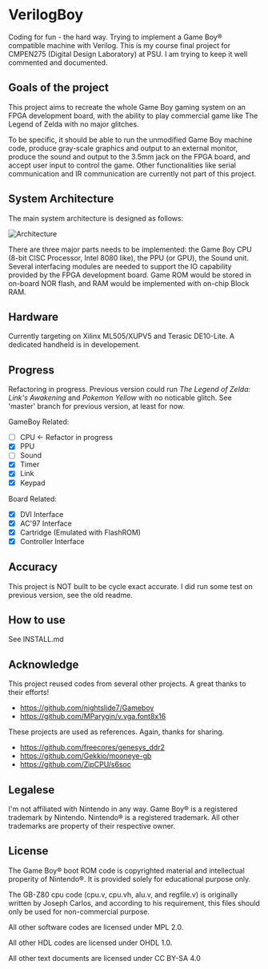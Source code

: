VerilogBoy
==========

Coding for fun - the hard way. Trying to implement a Game Boy® compatible machine with Verilog. This is my course final project for CMPEN275 (Digital Design Laboratory) at PSU. I am trying to keep it well commented and documented. 

## Goals of the project

This project aims to recreate the whole Game Boy gaming system on an FPGA development board, with the ability to play commercial game like The Legend of Zelda with no major glitches.

To be specific, it should be able to run the unmodified Game Boy machine code, produce gray-scale graphics and output to an external monitor, produce the sound and output to the 3.5mm jack on the FPGA board, and accept user input to control the game. Other functionalities like serial communication and IR communication are currently not part of this project.

## System Architecture

The main system architecture is designed as follows:

![Architecture](https://cdn.hackaday.io/images/6958041523363605244.jpg)

There are three major parts needs to be implemented: the Game Boy CPU (8-bit CISC Processor, Intel 8080 like), the PPU (or GPU), the Sound unit. Several interfacing modules are needed to support the IO capability provided by the FPGA development board. Game ROM would be stored in on-board NOR flash, and RAM would be implemented with on-chip Block RAM.

## Hardware

Currently targeting on Xilinx ML505/XUPV5 and Terasic DE10-Lite. A dedicated handheld is in developement.

## Progress

Refactoring in progress. Previous version could run *The Legend of Zelda: Link's Awakening* and *Pokemon Yellow* with no noticable glitch. See 'master' branch for previous version, at least for now.

GameBoy Related:
 - [ ] CPU <- Refactor in progress
 - [x] PPU
 - [ ] Sound
 - [x] Timer
 - [x] Link
 - [x] Keypad

Board Related:
 - [x] DVI Interface
 - [x] AC'97 Interface
 - [x] Cartridge (Emulated with FlashROM)
 - [x] Controller Interface

## Accuracy

This project is NOT built to be cycle exact accurate. I did run some test on previous version, see the old readme.

## How to use

See INSTALL.md

## Acknowledge

This project reused codes from several other projects. A great thanks to their efforts!

 - https://github.com/nightslide7/Gameboy
 - https://github.com/MParygin/v.vga.font8x16

These projects are used as references. Again, thanks for sharing.

 - https://github.com/freecores/genesys_ddr2
 - https://github.com/Gekkio/mooneye-gb
 - https://github.com/ZipCPU/s6soc

## Legalese

I'm not affiliated with Nintendo in any way. Game Boy® is a registered trademark by Nintendo. Nintendo® is a registered trademark. All other trademarks are property of their respective owner.

## License

The Game Boy® boot ROM code is copyrighted material and intellectual properity of Nintendo®. It is provided solely for educational purpose only.

The GB-Z80 cpu code (cpu.v, cpu.vh, alu.v, and regfile.v) is originally written by Joseph Carlos, and according to his requirement, this files should only be used for non-commercial purpose.

All other software codes are licensed under MPL 2.0.

All other HDL codes are licensed under OHDL 1.0.

All other text documents are licensed under CC BY-SA 4.0
